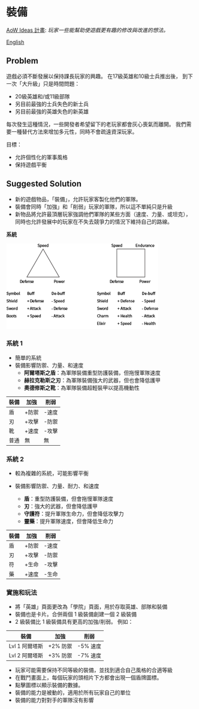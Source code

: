 # 裝備

[AoW Ideas 計畫](https://github.com/nefarious-kitsune/aow.ideas):
*玩家一些能幫助使遊戲更有趣的修改與改進的想法。*

[English](equipment)

## Problem

遊戲必須不斷發展以保持課長玩家的興趣。 在17級英雄和10級士兵推出後，
到下一次「大升級」只是時間問題：

- 20級英雄和/或11級部隊
- 另目前最強的士兵失色的新士兵
- 另目前最強的英雄失色的新英雄

每次發生這種情況，一些開發者希望留下的老玩家都會灰心喪氣而離開。 
我們需要一種替代方法來增加多元性，同時不會疏遠資深玩家。

目標：

* 允許個性化的軍事風格
* 保持遊戲平衡

## Suggested Solution

* 新的遊戲物品，「裝備」，允許玩家客製化他們的軍隊。
* 裝備會同時「加強」和「削弱」玩家的軍隊，所以這不單純只是升級
* 新物品將允許最頂層玩家強調他們軍隊的某些方面（速度、力量、或坦克），
同時也允許發展中的玩家在不失去競爭力的情況下維持自己的路線。

**系統**

![System](../images/equipment-system.png)

### 系統 1

* 簡單的系統
* 裝備影響防禦、力量、和速度
    - **阿爾塔斯之盾**：為軍隊裝備重型防護裝備，但拖慢軍隊速度
    - **赫拉克勒斯之刃**：為軍隊裝備強大的武器，但也會降低護甲
    - **奧德修斯之靴**：為軍隊裝備超輕裝甲以提高機動性

| 裝備 | 加強    | 削弱  |
| ---- | ------ | ----- |
| 盾   | +防禦 | -速度   |
| 刃   | +攻擊 | -防禦   |
| 靴   | +速度 | -攻擊  |
| 普通 | 無 | 無 |


### 系統 2

* 較為複雜的系統，可能影響平衡
* 裝備影響防禦、力量、耐力、和速度

    - **盾**：重型防護裝備，但會拖慢軍隊速度
    - **刃**：強大的武器，但會降低護甲
    - **守護符**：提升軍隊生命力，但會降低攻擊力
    - **靈藥**：提升軍隊速度，但會降低生命力

| 裝備 | 加強    | 削弱  |
| ---- | ------ | ----- |
| 盾   | +防禦 | -速度   |
| 刃   | +攻擊 | -防禦   |
| 符   | +生命 | -攻擊  |
| 藥   | +速度 | -生命  |

### 實施和玩法

- 將「英雄」頁面更改為「學院」頁面，用於存取英雄、部隊和裝備
- 裝備也是卡片。合併兩個 1 級裝備創建一個 2 級裝備
- 2 級裝備比 1 級裝備具有更高的加強/削弱。 例如：

|裝備       | 加強    | 削弱  |
| ----------- | ----------- | ---------- |
| Lvl 1 阿爾塔斯 | +2% 防禦 | -5% 速度  |
| Lvl 2 阿爾塔斯 | +3% 防禦 | -7% 速度  |

- 玩家可能需要保持不同等級的裝備，並找到適合自己風格的合適等級
- 在戰鬥畫面上，每個玩家的頭相片下方都會出現一個盾牌圖標。
- 點擊圖標以顯示裝備的數據。
- 裝備的能力是被動的，適用於所有玩家自己的單位
- 裝備的能力對對手的軍隊沒有影響
